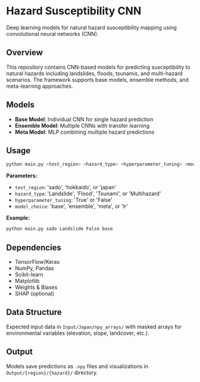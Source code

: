 # Hazard Susceptibility CNN

Deep learning models for natural hazard susceptibility mapping using convolutional neural networks (CNN).

## Overview

This repository contains CNN-based models for predicting susceptibility to natural hazards including landslides, floods, tsunamis, and multi-hazard scenarios. The framework supports base models, ensemble methods, and meta-learning approaches.

## Models

- **Base Model**: Individual CNN for single hazard prediction
- **Ensemble Model**: Multiple CNNs with transfer learning
- **Meta Model**: MLP combining multiple hazard predictions

## Usage

```bash
python main.py <test_region> <hazard_type> <hyperparameter_tuning> <model_choice>
```

**Parameters:**
- `test_region`: 'sado', 'hokkaido', or 'japan'
- `hazard_type`: 'Landslide', 'Flood', 'Tsunami', or 'Multihazard'
- `hyperparameter_tuning`: 'True' or 'False'
- `model_choice`: 'base', 'ensemble', 'meta', or 'lr'

**Example:**
```bash
python main.py sado Landslide False base
```

## Dependencies

- TensorFlow/Keras
- NumPy, Pandas
- Scikit-learn
- Matplotlib
- Weights & Biases
- SHAP (optional)

## Data Structure

Expected input data in `Input/Japan/npy_arrays/` with masked arrays for environmental variables (elevation, slope, landcover, etc.).

## Output

Models save predictions as `.npy` files and visualizations in `Output/{region}/{hazard}/` directory.
